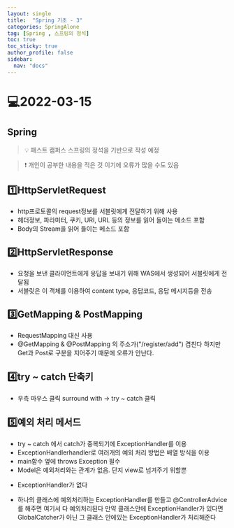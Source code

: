 ```yaml
---
layout: single
title:  "Spring 기초 - 3"
categories: SpringAlone
tag: [Spring , 스프링의 정석]
toc: true
toc_sticky: true
author_profile: false
sidebar:
  nav: "docs"
---
```


# 💻2022-03-15

## Spring

<!--Quote-->
> 💡 패스트 캠퍼스 스프링의 정석을 기반으로 작성 예정

> ❗ 개인이 공부한 내용을 적은 것 이기에 오류가 많을 수도 있음


## 1️⃣HttpServletRequest

- http프로토콜의 request정보를 서블릿에게 전달하기 위해 사용
- 헤더정보, 파라미터, 쿠키, URI, URL 등의 정보를 읽어 들이는 메소드 포함
- Body의 Stream을 읽어 들이는 메소드 포함

## 2️⃣HttpServletResponse

- 요청을 보낸 클라이언트에게 응답을 보내기 위해 WAS에서 생성되어 서블릿에게 전달됨
- 서블릿은 이 객체를 이용하여 content type, 응답코드, 응답 메시지등을 전송

## 3️⃣GetMapping & PostMapping

<script src="https://gist.github.com/kimyeong96/be270e04b645b598d4b00dbe5972727a.js"></script>

- RequestMapping 대신 사용
- @GetMapping & @PostMapping 의 주소가("/register/add") 겹친다 하지만 Get과 Post로 구분을 지어주기 때문에 오류가 안난다.

## 4️⃣try ~ catch 단축키

- 우측 마우스 클릭 surround with → try ~ catch 클릭

## 5️⃣예외 처리 메서드

<script src="https://gist.github.com/kimyeong96/96d1fd6454078f30ea166c5c1ac0f365.js"></script>

- try ~ catch 에서 catch가 중복되기에 ExceptionHandler를 이용
- ExceptionHandlerhandler로 여러개의 예외 처리 방법은 배열 방식을 이용
- main함수 옆에 throws Exception 필수
- Model은 예외처리와는 관계가 없음. 단지 view로 넘겨주기 위할뿐

<script src="https://gist.github.com/kimyeong96/b0af5a5f1c3e145d12abc715c1f273ab.js"></script>

- ExceptionHandler가 없다

<script src="https://gist.github.com/kimyeong96/539d88f1bd7c00a84332e5dac0bf54a1.js"></script>

- 하나의 클래스에 예외처리하는 ExceptionHandler를 만들고 @ControllerAdvice를 해주면 여기서 다 예외처리된다 만약 클래스안에  ExceptionHandler가 있다면 GlobalCatcher가 아닌 그 클래스 안에있는  ExceptionHandler가 처리해준다
